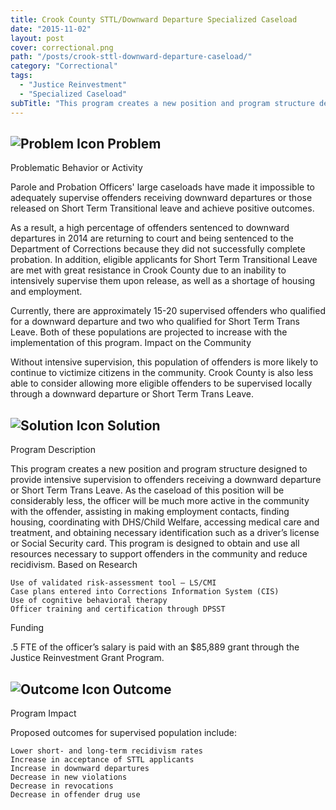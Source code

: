 ```yaml
---
title: Crook County STTL/Downward Departure Specialized Caseload
date: "2015-11-02"
layout: post
cover: correctional.png
path: "/posts/crook-sttl-downward-departure-caseload/"
category: "Correctional"
tags:
  - "Justice Reinvestment"
  - "Specialized Caseload"
subTitle: "This program creates a new position and program structure designed to provide intensive supervision to offenders receiving a downward departure or Short Term Trans Leave."
---
```


## ![Problem Icon](https://github.com/google/material-design-icons/raw/master/alert/1x_web/ic_error_outline_black_48dp.png "Problem") Problem

Problematic Behavior or Activity

Parole and Probation Officers' large caseloads have made it impossible to adequately supervise offenders receiving downward departures or those released on Short Term Transitional leave and achieve positive outcomes.

As a result, a high percentage of offenders sentenced to downward departures in 2014 are returning to court and being sentenced to the Department of Corrections because they did not successfully complete probation. In addition, eligible applicants for Short Term Transitional Leave are met with great resistance in Crook County due to an inability to intensively supervise them upon release, as well as a shortage of housing and employment.

Currently, there are approximately 15-20 supervised offenders who qualified for a downward departure and two who qualified for Short Term Trans Leave. Both of these populations are projected to increase with the implementation of this program.
Impact on the Community

Without intensive supervision, this population of offenders is more likely to continue to victimize citizens in the community. Crook County is also less able to consider allowing more eligible offenders to be supervised locally through a downward departure or Short Term Trans Leave.
## ![Solution Icon](https://github.com/google/material-design-icons/raw/master/action/1x_web/ic_lightbulb_outline_black_48dp.png "Solution") Solution
Program Description

This program creates a new position and program structure designed to provide intensive supervision to offenders receiving a downward departure or Short Term Trans Leave. As the caseload of this position will be considerably less, the officer will be much more active in the community with the offender, assisting in making employment contacts, finding housing, coordinating with DHS/Child Welfare, accessing medical care and treatment, and obtaining necessary identification such as a driver’s license or Social Security card. This program is designed to obtain and use all resources necessary to support offenders in the community and reduce recidivism.
Based on Research

    Use of validated risk-assessment tool – LS/CMI
    Case plans entered into Corrections Information System (CIS)
    Use of cognitive behavioral therapy
    Officer training and certification through DPSST

Funding

.5 FTE of the officer’s salary is paid with an $85,889 grant through the Justice Reinvestment Grant Program. 
## ![Outcome Icon](https://github.com/google/material-design-icons/raw/master/action/1x_web/ic_view_list_black_48dp.png "Outcome") Outcome
Program Impact

Proposed outcomes for supervised population include:

    Lower short- and long-term recidivism rates
    Increase in acceptance of STTL applicants
    Increase in downward departures
    Decrease in new violations
    Decrease in revocations
    Decrease in offender drug use
